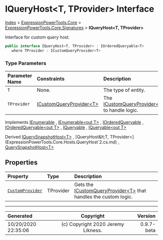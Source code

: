 ﻿# IQueryHost&lt;T, TProvider> Interface

[Index](../index.md) > [ExpressionPowerTools.Core](ExpressionPowerTools.Core.a.md) > [ExpressionPowerTools.Core.Signatures](ExpressionPowerTools.Core.Signatures.n.md) > **IQueryHost<T, TProvider>**

Interface for custom query host.

```csharp
public interface IQueryHost<T, TProvider> : IOrderedQueryable<T>
   where TProvider : ICustomQueryProvider<T>
```

### Type Parameters

| Parameter Name | Constraints | Description |
| :-- | :-- | :-- |
| `T` | None. | The type of entity. |
| `TProvider` | [ICustomQueryProvider&lt;T>](ExpressionPowerTools.Core.Signatures.ICustomQueryProvider`1.i.md) | The [ICustomQueryProvider&lt;T>](ExpressionPowerTools.Core.Signatures.ICustomQueryProvider`1.i.md) to handle logic. |

Implements  [IEnumerable](https://docs.microsoft.com/dotnet/api/system.collections.ienumerable) ,  [IEnumerable&lt;out T>](https://docs.microsoft.com/dotnet/api/system.collections.generic.ienumerable-1) ,  [IOrderedQueryable](https://docs.microsoft.com/dotnet/api/system.linq.iorderedqueryable) ,  [IOrderedQueryable&lt;out T>](https://docs.microsoft.com/dotnet/api/system.linq.iorderedqueryable-1) ,  [IQueryable](https://docs.microsoft.com/dotnet/api/system.linq.iqueryable) ,  [IQueryable&lt;out T>](https://docs.microsoft.com/dotnet/api/system.linq.iqueryable-1) 

Derived  [IQuerySnapshotHost&lt;T>](ExpressionPowerTools.Core.Signatures.IQuerySnapshotHost`1.i.md) ,  [QueryHost&lt;T, TProvider>](ExpressionPowerTools.Core.Hosts.QueryHost`2.cs.md) ,  [QuerySnapshotHost&lt;T>](ExpressionPowerTools.Core.Hosts.QuerySnapshotHost`1.cs.md) 

## Properties

| Property | Type | Description |
| :-- | :-- | :-- |
| [`CustomProvider`](ExpressionPowerTools.Core.Signatures.IQueryHost`2.CustomProvider.prop.md) | TProvider | Gets the [ICustomQueryProvider&lt;T>](ExpressionPowerTools.Core.Signatures.ICustomQueryProvider`1.i.md) that handles the custom logic. |


---

| Generated | Copyright | Version |
| :-- | :-: | --: |
| 10/20/2020 22:35:06 | (c) Copyright 2020 Jeremy Likness. | 0.9.7-beta |
